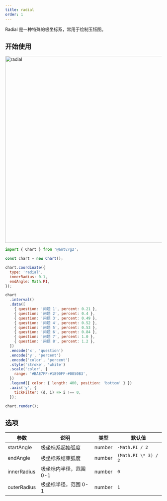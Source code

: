 ```yaml
---
title: radial
order: 1
---
```


Radial 是一种特殊的极坐标系，常用于绘制玉钰图。

## 开始使用

<img alt="radial" src="https://mdn.alipayobjects.com/huamei_qa8qxu/afts/img/A*TVXmRq627aEAAAAAAAAAAAAADmJ7AQ/original" height="600" />

```js
import { Chart } from '@antv/g2';

const chart = new Chart();

chart.coordinate({
  type: 'radial',
  innerRadius: 0.1,
  endAngle: Math.PI,
});

chart
  .interval()
  .data([
    { question: '问题 1', percent: 0.21 },
    { question: '问题 2', percent: 0.4 },
    { question: '问题 3', percent: 0.49 },
    { question: '问题 4', percent: 0.52 },
    { question: '问题 5', percent: 0.53 },
    { question: '问题 6', percent: 0.84 },
    { question: '问题 7', percent: 1.0 },
    { question: '问题 8', percent: 1.2 },
  ])
  .encode('x', 'question')
  .encode('y', 'percent')
  .encode('color', 'percent')
  .style('stroke', 'white')
  .scale('color', {
    range: '#BAE7FF-#1890FF-#0050B3',
  })
  .legend({ color: { length: 400, position: 'bottom' } })
  .axis('y', {
    tickFilter: (d, i) => i !== 0,
  });

chart.render();
```

## 选项

| 参数        | 说明                   | 类型   | 默认值               |
| ----------- | ---------------------- | ------ | -------------------- |
| startAngle  | 极坐标系起始弧度       | number | `-Math.PI / 2`       |
| endAngle    | 极坐标系结束弧度       | number | `(Math.PI \* 3) / 2` |
| innerRadius | 极坐标内半径，范围 0-1 | number | `0`                  |
| outerRadius | 极坐标半径，范围 0-1   | number | `1`                  |
